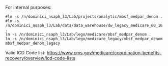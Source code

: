 For internal purposes:

```
#ln -s /n/dominici_nsaph_l3/Lab/projects/analytic/mbsf_medpar_denom .
#ln -s /n/dominici_nsaph_l3/Lab/data/data_warehouse/dw_legacy_medicare_00_16 .
ln -s /n/dominici_nsaph_l3/Lab/lego/medicare/mbsf_medpar_denom .
ln -s /n/dominici_nsaph_l3/Lab/lego/medicare_legacy/mbsf_medpar_denom mbsf_medpar_denom_legacy
```

Valid ICD Code list: 
https://www.cms.gov/medicare/coordination-benefits-recovery/overview/icd-code-lists 
